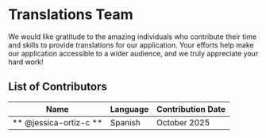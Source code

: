 # Translations Team

We would like gratitude to the amazing individuals who contribute their
time and skills to provide translations for our application. Your efforts help make our application
accessible to a wider audience, and we truly appreciate your hard work!

## List of Contributors

| Name                   | Language | Contribution Date |
|------------------------|----------|-------------------|
| ** @jessica-ortiz-c ** | Spanish  | October 2025      |